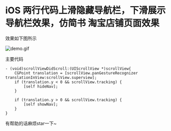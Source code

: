 # iOS 两行代码上滑隐藏导航栏，下滑展示导航栏效果，仿简书 淘宝店铺页面效果

效果如下图所示

![demo.gif](https://upload-images.jianshu.io/upload_images/1770896-e0454a699b27cf8f.gif?imageMogr2/auto-orient/strip)


主要代码

```
- (void)scrollViewDidScroll:(UIScrollView *)scrollView{
    CGPoint translation = [scrollView.panGestureRecognizer translationInView:scrollView.superview];
    if (translation.y < 0 && scrollView.tracking) {
        [self hideNav];
    }
    
    if (translation.y > 0 && scrollView.tracking) {
        [self showNav];
    }
}
```

有帮助的话麻烦star一下~
